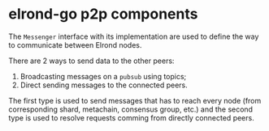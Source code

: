 # elrond-go p2p components

The `Messenger` interface with its implementation are 
used to define the way to communicate between Elrond nodes. 

There are 2 ways to send data to the other peers:
1. Broadcasting messages on a `pubsub` using topics;
1. Direct sending messages to the connected peers.

The first type is used to send messages that has to reach every node 
(from corresponding shard, metachain, consensus group, etc.) and the second type is
used to resolve requests comming from directly connected peers. 
